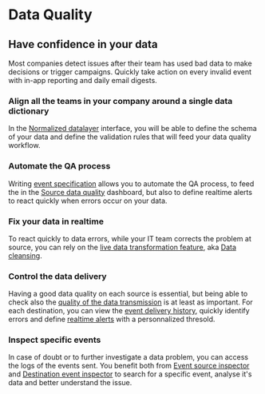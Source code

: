 # Data Quality

## Have confidence in your data

Most companies detect issues after their team has used bad data to make decisions or trigger campaigns. Quickly take action on every invalid event with in-app reporting and daily email digests.

### Align all the teams in your company around a single data dictionary

In the [Normalized datalayer](normalized-datalayer.md) interface, you will be able to define the schema of your data and define the validation rules that will feed your data quality workflow.

### Automate the QA process

Writing [event specification](normalized-datalayer.md) allows you to automate the QA process, to feed the in the [Source data quality](data-quality.md) dashboard, but also to define realtime alerts to react quickly when errors occur on your data.

### Fix your data in realtime

To react quickly to data errors, while your IT team corrects the problem at source, you can rely on the [live data transformation feature](data-cleansing/), aka [Data cleansing](data-cleansing/).

### Control the data delivery

Having a good data quality on each source is essential, but being able to check also the [quality of the data transmission](../destinations/event-delivery.md) is at least as important. For each destination, you can view the [event delivery history](../destinations/event-delivery.md#3-error-details), quickly identify errors and define [realtime alerts](../destinations/event-delivery.md#alerting) with a personnalized thresold.

### Inspect  specific events

In case of doubt or to further investigate a data problem, you can access the logs of the events sent. You benefit both from [Event source inspector](../sources/live-event-inspector.md) and [Destination event inspector](../destinations/live-event-inspector.md) to search for a specific event, analyse it's data and better understand the issue.

